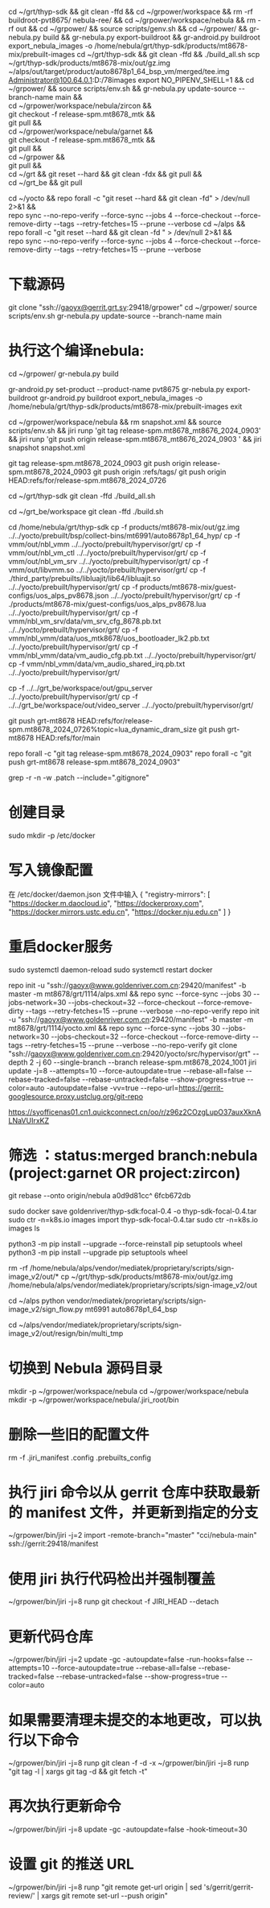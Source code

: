 cd ~/grt/thyp-sdk && git clean -ffd && cd ~/grpower/workspace && rm -rf buildroot-pvt8675/ nebula-ree/ && cd ~/grpower/workspace/nebula && rm -rf out && cd ~/grpower/ && source scripts/genv.sh && cd ~/grpower/ && gr-nebula.py build && gr-nebula.py export-buildroot && gr-android.py buildroot export_nebula_images -o /home/nebula/grt/thyp-sdk/products/mt8678-mix/prebuilt-images 
cd ~/grt/thyp-sdk && git clean -ffd && ./build_all.sh
scp ~/grt/thyp-sdk/products/mt8678-mix/out/gz.img ~/alps/out/target/product/auto8678p1_64_bsp_vm/merged/tee.img Administrator@100.64.0.1:D:/78images
export NO_PIPENV_SHELL=1 && cd ~/grpower/ && source scripts/env.sh && gr-nebula.py update-source --branch-name main && \
cd ~/grpower/workspace/nebula/zircon && \
git checkout -f release-spm.mt8678_mtk && \
git pull && \
cd ~/grpower/workspace/nebula/garnet  && \
git checkout -f release-spm.mt8678_mtk && \
git pull && \
cd ~/grpower && \
git pull  && \
cd ~/grt && git reset --hard && git clean -fdx && git pull && \
cd ~/grt_be && git pull 

cd ~/yocto && repo forall -c "git reset --hard && git clean -fd" > /dev/null 2>&1 && \
repo sync --no-repo-verify --force-sync --jobs 4 --force-checkout --force-remove-dirty --tags --retry-fetches=15 --prune --verbose 
cd ~/alps && repo forall -c "git reset --hard && git clean -fd " > /dev/null 2>&1 && \
repo sync --no-repo-verify --force-sync --jobs 4 --force-checkout --force-remove-dirty --tags --retry-fetches=15 --prune --verbose 
# 下载源码
git clone "ssh://gaoyx@gerrit.grt.sy:29418/grpower"
cd ~/grpower/
source scripts/env.sh
gr-nebula.py update-source --branch-name main

# 执行这个编译nebula:
cd ~/grpower/
gr-nebula.py build

gr-android.py set-product --product-name pvt8675
gr-nebula.py export-buildroot
gr-android.py buildroot export_nebula_images -o /home/nebula/grt/thyp-sdk/products/mt8678-mix/prebuilt-images
exit

cd ~/grpower/workspace/nebula && rm snapshot.xml && source scripts/env.sh && jiri runp 'git tag release-spm.mt8678_mt8676_2024_0903' && jiri runp 'git push origin release-spm.mt8678_mt8676_2024_0903 ' && jiri snapshot snapshot.xml

git tag release-spm.mt8678_2024_0903
git push origin release-spm.mt8678_2024_0903
git push origin :refs/tags/<tagname>
git push origin HEAD:refs/for/release-spm.mt8678_2024_0726

cd ~/grt/thyp-sdk
git clean -ffd 
./build_all.sh

cd ~/grt_be/workspace
git clean -ffd 
./build.sh

cd /home/nebula/grt/thyp-sdk
cp -f products/mt8678-mix/out/gz.img ../../yocto/prebuilt/bsp/collect-bins/mt6991/auto8678p1_64_hyp/
cp -f vmm/out/nbl_vmm ../../yocto/prebuilt/hypervisor/grt/
cp -f vmm/out/nbl_vm_ctl ../../yocto/prebuilt/hypervisor/grt/
cp -f vmm/out/nbl_vm_srv ../../yocto/prebuilt/hypervisor/grt/
cp -f vmm/out/libvmm.so ../../yocto/prebuilt/hypervisor/grt/
cp -f ./third_party/prebuilts/libluajit/lib64/libluajit.so ../../yocto/prebuilt/hypervisor/grt/
cp -f products/mt8678-mix/guest-configs/uos_alps_pv8678.json ../../yocto/prebuilt/hypervisor/grt/
cp -f ./products/mt8678-mix/guest-configs/uos_alps_pv8678.lua ../../yocto/prebuilt/hypervisor/grt/
cp -f vmm/nbl_vm_srv/data/vm_srv_cfg_8678.pb.txt ../../yocto/prebuilt/hypervisor/grt/
cp -f vmm/nbl_vmm/data/uos_mtk8678/uos_bootloader_lk2.pb.txt ../../yocto/prebuilt/hypervisor/grt/
cp -f vmm/nbl_vmm/data/vm_audio_cfg.pb.txt ../../yocto/prebuilt/hypervisor/grt/
cp -f vmm/nbl_vmm/data/vm_audio_shared_irq.pb.txt ../../yocto/prebuilt/hypervisor/grt/

cp -f ../../grt_be/workspace/out/gpu_server ../../yocto/prebuilt/hypervisor/grt/
cp -f ../../grt_be/workspace/out/video_server ../../yocto/prebuilt/hypervisor/grt/


git push grt-mt8678 HEAD:refs/for/release-spm.mt8678_2024_0726%topic=lua_dynamic_dram_size
git push grt-mt8678 HEAD:refs/for/main

repo forall -c "git tag release-spm.mt8678_2024_0903"
repo forall -c "git push grt-mt8678 release-spm.mt8678_2024_0903"

grep -r -n -w .patch --include=".gitignore"

# 创建目录
sudo mkdir -p /etc/docker
# 写入镜像配置
在 /etc/docker/daemon.json 文件中输入
{
    "registry-mirrors": [
        "https://docker.m.daocloud.io",
        "https://dockerproxy.com",
        "https://docker.mirrors.ustc.edu.cn",
        "https://docker.nju.edu.cn"
    ]
}

# 重启docker服务
sudo systemctl daemon-reload
sudo systemctl restart docker

repo init -u "ssh://gaoyx@www.goldenriver.com.cn:29420/manifest" -b master -m mt8678/grt/1114/alps.xml && repo sync --force-sync --jobs 30 --jobs-network=30 --jobs-checkout=32 --force-checkout --force-remove-dirty --tags --retry-fetches=15 --prune --verbose --no-repo-verify
repo init -u "ssh://gaoyx@www.goldenriver.com.cn:29420/manifest" -b master -m mt8678/grt/1114/yocto.xml && repo sync --force-sync --jobs 30 --jobs-network=30 --jobs-checkout=32 --force-checkout --force-remove-dirty --tags --retry-fetches=15 --prune --verbose --no-repo-verify
git clone "ssh://gaoyx@www.goldenriver.com.cn:29420/yocto/src/hypervisor/grt" --depth 2 -j 60 --single-branch --branch release-spm.mt8678_2024_1001
jiri update -j=8 --attempts=10 --force-autoupdate=true --rebase-all=false --rebase-tracked=false --rebase-untracked=false --show-progress=true --color=auto -autoupdate=false -vv=true 
--repo-url=https://gerrit-googlesource.proxy.ustclug.org/git-repo 

https://syofficenas01.cn1.quickconnect.cn/oo/r/z96z2COzgLupO37auxXknALNaVUIrxKZ

# 筛选 ：status:merged branch:nebula (project:garnet OR project:zircon)

git rebase --onto origin/nebula a0d9d81cc^ 6fcb672db


sudo docker save goldenriver/thyp-sdk:focal-0.4 -o thyp-sdk-focal-0.4.tar
sudo ctr -n=k8s.io images import thyp-sdk-focal-0.4.tar
sudo ctr -n=k8s.io images ls

python3 -m pip install --upgrade --force-reinstall pip setuptools wheel
python3 -m pip install --upgrade pip setuptools wheel 


rm -rf /home/nebula/alps/vendor/mediatek/proprietary/scripts/sign-image_v2/out/*
cp ~/grt/thyp-sdk/products/mt8678-mix/out/gz.img /home/nebula/alps/vendor/mediatek/proprietary/scripts/sign-image_v2/out

cd ~/alps
python vendor/mediatek/proprietary/scripts/sign-image_v2/sign_flow.py mt6991 auto8678p1_64_bsp

cd ~/alps/vendor/mediatek/proprietary/scripts/sign-image_v2/out/resign/bin/multi_tmp

# 切换到 Nebula 源码目录
mkdir -p ~/grpower/workspace/nebula
cd ~/grpower/workspace/nebula
mkdir -p ~/grpower/workspace/nebula/.jiri_root/bin


# 删除一些旧的配置文件
rm -f .jiri_manifest .config .prebuilts_config

# 执行 jiri 命令以从 gerrit 仓库中获取最新的 manifest 文件，并更新到指定的分支
~/grpower/bin/jiri -j=2 import -remote-branch="master" "cci/nebula-main" ssh://gerrit:29418/manifest

# 使用 jiri 执行代码检出并强制覆盖
~/grpower/bin/jiri -j=8 runp git checkout -f JIRI_HEAD --detach 

# 更新代码仓库
~/grpower/bin/jiri -j=2 update -gc -autoupdate=false -run-hooks=false --attempts=10 --force-autoupdate=true --rebase-all=false --rebase-tracked=false --rebase-untracked=false --show-progress=true --color=auto  

# 如果需要清理未提交的本地更改，可以执行以下命令
~/grpower/bin/jiri -j=8 runp git clean -f -d -x
~/grpower/bin/jiri -j=8 runp "git tag -l | xargs git tag -d && git fetch -t"

# 再次执行更新命令
~/grpower/bin/jiri -j=8 update -gc -autoupdate=false -hook-timeout=30

# 设置 git 的推送 URL
~/grpower/bin/jiri -j=8 runp "git remote get-url origin | sed 's/gerrit/gerrit-review/' | xargs git remote set-url --push origin"